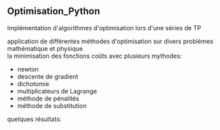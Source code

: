 ## Optimisation_Python
Implémentation d'algorithmes d'optimisation lors d'une séries de TP 

application de différentes méthodes d'optimisation sur divers problèmes mathématique et physique  
la minimisation des fonctions coûts avec plusieurs mythodes: 
* newton 
* descente de gradient
* dichotomie
* multiplicateurs de Lagrange
* méthode de pénalités 
* méthode de substitution 

quelques résultats: 

